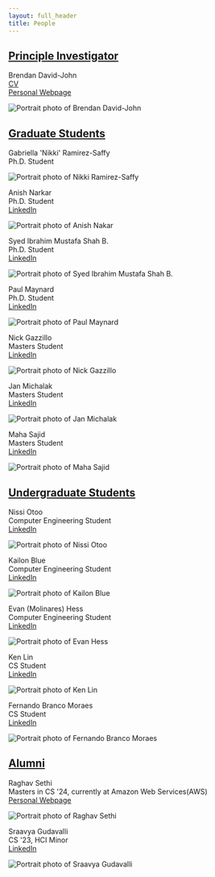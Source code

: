 ```yaml
---
layout: full_header
title: People
---
```



## [Principle Investigator](#pi)

Brendan David-John\
[CV](https://drive.google.com/file/d/1-3QynyXl3AW0Uu572uswKD6y4qpmmSjR/view?usp=sharing)\
[Personal Webpage](https://brendandavidjohn.app)

![Portrait photo of Brendan David-John]({{root_url}}/assets/images/people/brendan.jpg)

## [Graduate Students](#grad)

Gabriella 'Nikki' Ramirez-Saffy\
Ph.D. Student

![Portrait photo of Nikki Ramirez-Saffy]({{root_url}}/assets/images/people/nikki.jpg)

Anish Narkar\
Ph.D. Student\
[LinkedIn](https://www.linkedin.com/in/anishnarkar/)

![Portrait photo of Anish Nakar]({{root_url}}/assets/images/people/anish.jpg)

Syed Ibrahim Mustafa Shah B.\
Ph.D. Student\
[LinkedIn](https://www.linkedin.com/in/syedibrahimmustafashahbukhari/)

![Portrait photo of Syed Ibrahim Mustafa Shah B.]({{root_url}}/assets/images/people/ibrahim.jpg)

Paul Maynard\
Ph.D. Student\
[LinkedIn](https://www.linkedin.com/in/paul-maynard-mayntech/)

![Portrait photo of Paul Maynard]({{root_url}}/assets/images/people/paul.jpg)

Nick Gazzillo\
Masters Student\
[LinkedIn](https://www.linkedin.com/in/nickgazzillo/)

![Portrait photo of Nick Gazzillo]({{root_url}}/assets/images/people/nick.jpg)

Jan Michalak\
Masters Student\
[LinkedIn](https://www.linkedin.com/in/janjakubmichalak/)

![Portrait photo of Jan Michalak]({{root_url}}/assets/images/people/jan.jpg)

Maha Sajid\
Masters Student\
[LinkedIn](https://www.linkedin.com/in/maha-sajid-303844103/)

![Portrait photo of Maha Sajid]({{root_url}}/assets/images/people/maha.jpg)

## [Undergraduate Students](#undergrad)

Nissi Otoo\
Computer Engineering Student\
[LinkedIn](https://www.linkedin.com/in/nissi-otoo/)

![Portrait photo of Nissi Otoo]({{root_url}}/assets/images/people/nissi.jpeg)

Kailon Blue\
Computer Engineering Student\
[LinkedIn](https://www.linkedin.com/in/kailon-blue-6209a2221/)

![Portrait photo of Kailon Blue]({{root_url}}/assets/images/people/kailon.jpeg)

Evan (Molinares) Hess\
Computer Engineering Student\
[LinkedIn](https://www.linkedin.com/in/emcode25/)

![Portrait photo of Evan Hess]({{root_url}}/assets/images/people/hess.jpeg)

Ken Lin\
CS Student\
[LinkedIn](https://www.linkedin.com/in/lken/)

![Portrait photo of Ken Lin]({{root_url}}/assets/images/people/ken.png)

Fernando Branco Moraes\
CS Student\
[LinkedIn](https://www.linkedin.com/in/fernando-branco-moraes/)

![Portrait photo of Fernando Branco Moraes]({{root_url}}/assets/images/people/fernando.png)

## [Alumni](#alumni)

Raghav Sethi\
Masters in CS '24, currently at Amazon Web Services(AWS)\
[Personal Webpage](https://rghv96.github.io/)

![Portrait photo of Raghav Sethi]({{root_url}}/assets/images/people/raghav.jpg)

Sraavya Gudavalli\
CS '23, HCI Minor\
[LinkedIn](https://www.linkedin.com/in/sraavya-gudavalli-a690a9215/)

![Portrait photo of Sraavya Gudavalli]({{root_url}}/assets/images/people/sraavya.png)

